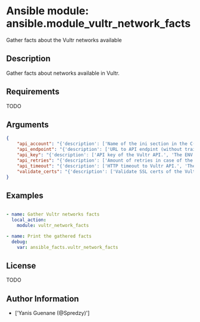 # Ansible module: ansible.module_vultr_network_facts


Gather facts about the Vultr networks available

## Description

Gather facts about networks available in Vultr.

## Requirements

TODO

## Arguments

``` json
{
    "api_account": "{'description': ['Name of the ini section in the C(vultr.ini) file.', 'The ENV variable C(VULTR_API_ACCOUNT) is used as default, when defined.'], 'default': 'default'}",
    "api_endpoint": "{'description': ['URL to API endpint (without trailing slash).', 'The ENV variable C(VULTR_API_ENDPOINT) is used as default, when defined.', 'Fallback value is U(https://api.vultr.com) if not specified.']}",
    "api_key": "{'description': ['API key of the Vultr API.', 'The ENV variable C(VULTR_API_KEY) is used as default, when defined.']}",
    "api_retries": "{'description': ['Amount of retries in case of the Vultr API retuns an HTTP 503 code.', 'The ENV variable C(VULTR_API_RETRIES) is used as default, when defined.', 'Fallback value is 5 retries if not specified.']}",
    "api_timeout": "{'description': ['HTTP timeout to Vultr API.', 'The ENV variable C(VULTR_API_TIMEOUT) is used as default, when defined.', 'Fallback value is 60 seconds if not specified.']}",
    "validate_certs": "{'description': ['Validate SSL certs of the Vultr API.'], 'default': True, 'type': 'bool'}",
}
```

## Examples


``` yaml

- name: Gather Vultr networks facts
  local_action:
    module: vultr_network_facts

- name: Print the gathered facts
  debug:
    var: ansible_facts.vultr_network_facts

```

## License

TODO

## Author Information
  - ['Yanis Guenane (@Spredzy)']

